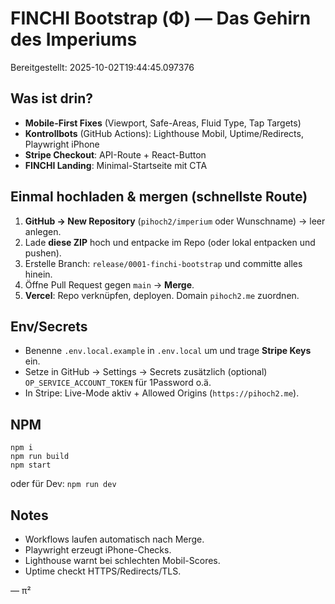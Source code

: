 # FINCHI Bootstrap (Φ) — Das Gehirn des Imperiums

Bereitgestellt: 2025-10-02T19:44:45.097376

## Was ist drin?
- **Mobile-First Fixes** (Viewport, Safe-Areas, Fluid Type, Tap Targets)
- **Kontrollbots** (GitHub Actions): Lighthouse Mobil, Uptime/Redirects, Playwright iPhone
- **Stripe Checkout**: API-Route + React-Button
- **FINCHI Landing**: Minimal-Startseite mit CTA

## Einmal hochladen & mergen (schnellste Route)
1. **GitHub → New Repository** (`pihoch2/imperium` oder Wunschname) → leer anlegen.
2. Lade **diese ZIP** hoch und entpacke im Repo (oder lokal entpacken und pushen).
3. Erstelle Branch: `release/0001-finchi-bootstrap` und committe alles hinein.
4. Öffne Pull Request gegen `main` → **Merge**.
5. **Vercel**: Repo verknüpfen, deployen. Domain `pihoch2.me` zuordnen.

## Env/Secrets
- Benenne `.env.local.example` in `.env.local` um und trage **Stripe Keys** ein.
- Setze in GitHub → Settings → Secrets zusätzlich (optional) `OP_SERVICE_ACCOUNT_TOKEN` für 1Password o.ä.
- In Stripe: Live-Mode aktiv + Allowed Origins (`https://pihoch2.me`).

## NPM
```
npm i
npm run build
npm start
```
oder für Dev: `npm run dev`

## Notes
- Workflows laufen automatisch nach Merge.
- Playwright erzeugt iPhone-Checks.
- Lighthouse warnt bei schlechten Mobil-Scores.
- Uptime checkt HTTPS/Redirects/TLS.

— π²
